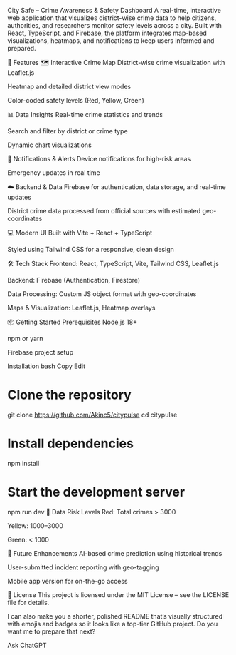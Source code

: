 City Safe – Crime Awareness & Safety Dashboard
A real-time, interactive web application that visualizes district-wise crime data to help citizens, authorities, and researchers monitor safety levels across a city. Built with React, TypeScript, and Firebase, the platform integrates map-based visualizations, heatmaps, and notifications to keep users informed and prepared.

🚀 Features
🗺 Interactive Crime Map
District-wise crime visualization with Leaflet.js

Heatmap and detailed district view modes

Color-coded safety levels (Red, Yellow, Green)

📊 Data Insights
Real-time crime statistics and trends

Search and filter by district or crime type

Dynamic chart visualizations

🔔 Notifications & Alerts
Device notifications for high-risk areas

Emergency updates in real time

☁️ Backend & Data
Firebase for authentication, data storage, and real-time updates

District crime data processed from official sources with estimated geo-coordinates

💻 Modern UI
Built with Vite + React + TypeScript

Styled using Tailwind CSS for a responsive, clean design

🛠 Tech Stack
Frontend: React, TypeScript, Vite, Tailwind CSS, Leaflet.js

Backend: Firebase (Authentication, Firestore)

Data Processing: Custom JS object format with geo-coordinates

Maps & Visualization: Leaflet.js, Heatmap overlays

📦 Getting Started
Prerequisites
Node.js 18+

npm or yarn

Firebase project setup

Installation
bash
Copy
Edit
# Clone the repository
git clone https://github.com/Akinc5/citypulse
cd citypulse

# Install dependencies
npm install

# Start the development server
npm run dev
📄 Data Risk Levels
Red: Total crimes > 3000

Yellow: 1000–3000

Green: < 1000

📌 Future Enhancements
AI-based crime prediction using historical trends

User-submitted incident reporting with geo-tagging

Mobile app version for on-the-go access

📜 License
This project is licensed under the MIT License – see the LICENSE file for details.

I can also make you a shorter, polished README that’s visually structured with emojis and badges so it looks like a top-tier GitHub project.
Do you want me to prepare that next?









Ask ChatGPT
